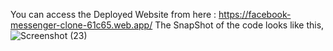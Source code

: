 You can access the Deployed Website from here : https://facebook-messenger-clone-61c65.web.app/
The SnapShot of the code looks like this,
![Screenshot (23)](https://user-images.githubusercontent.com/83503956/120642824-04851800-c493-11eb-8350-a272979e5847.png)

